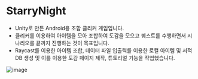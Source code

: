 # StarryNight

* Unity로 만든 Android용  조합 클리커 게임입니다.
* 클리커를 이용하여 아이템을 모아 조합하여 도감을 모으고 퀘스트를 수행하면서 시나리오를 끝까지 진행하는 것이 목표입니다.
* Raycast를 이용한 아이템 조합, 데이터 파일 입출력를 이용한 로컬 아이템 및 서적 DB 생성 및 이를 이용한 도감 페이지 제작, 튜토리얼 기능을 작업했습니다.

![image](https://github.com/kugorang/StarryNight/assets/12571114/4d872bc1-2371-43e5-811c-7f97b0df5a09)
